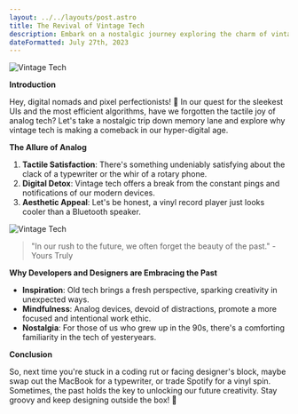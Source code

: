 ```yaml
---
layout: ../../layouts/post.astro
title: The Revival of Vintage Tech
description: Embark on a nostalgic journey exploring the charm of vintage tech and its unexpected resurgence among modern developers and designers.
dateFormatted: July 27th, 2023
---
```


![Vintage Tech](/portofolio/assets/images/posts/vintage-tech-01.jpg)

**Introduction**

Hey, digital nomads and pixel perfectionists! 🌌 In our quest for the sleekest UIs and the most efficient algorithms, have we forgotten the tactile joy of analog tech? Let's take a nostalgic trip down memory lane and explore why vintage tech is making a comeback in our hyper-digital age.

**The Allure of Analog**

1. **Tactile Satisfaction**: There's something undeniably satisfying about the clack of a typewriter or the whir of a rotary phone.
2. **Digital Detox**: Vintage tech offers a break from the constant pings and notifications of our modern devices.
3. **Aesthetic Appeal**: Let's be honest, a vinyl record player just looks cooler than a Bluetooth speaker.

![Vintage Tech](/portofolio/assets/images/posts/vintage-tech-02.jpg)

> "In our rush to the future, we often forget the beauty of the past." - Yours Truly

**Why Developers and Designers are Embracing the Past**

- **Inspiration**: Old tech brings a fresh perspective, sparking creativity in unexpected ways.
- **Mindfulness**: Analog devices, devoid of distractions, promote a more focused and intentional work ethic.
- **Nostalgia**: For those of us who grew up in the 90s, there's a comforting familiarity in the tech of yesteryears.

**Conclusion**

So, next time you're stuck in a coding rut or facing designer's block, maybe swap out the MacBook for a typewriter, or trade Spotify for a vinyl spin. Sometimes, the past holds the key to unlocking our future creativity. Stay groovy and keep designing outside the box! 🚀